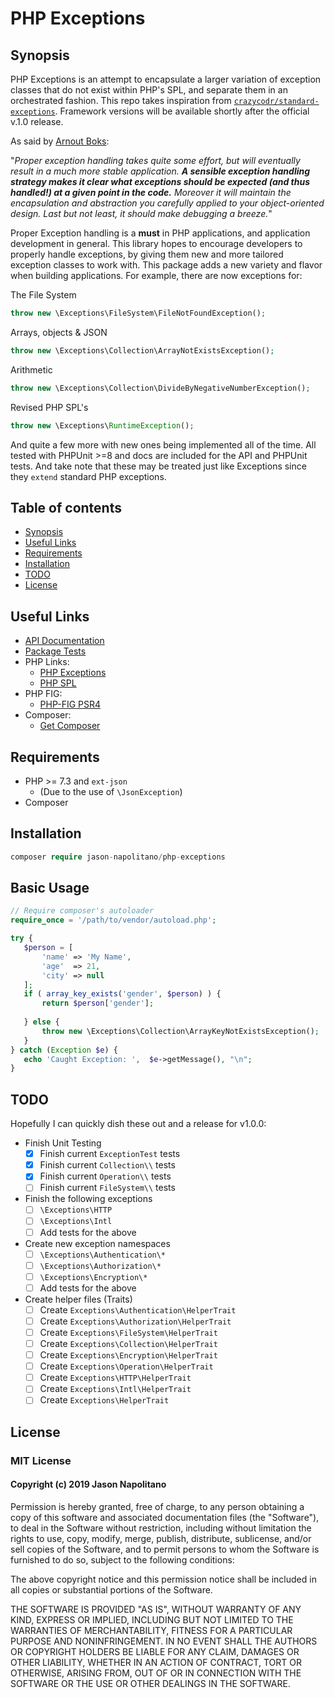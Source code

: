 # PHP Exceptions
 
## Synopsis
PHP Exceptions is an attempt to encapsulate a larger variation of exception classes that do not exist 
within PHP's SPL, and separate them in an orchestrated fashion. This repo takes inspiration from 
[`crazycodr/standard-exceptions`](https://github.com/crazycodr/standard-exceptions). Framework versions 
will be available shortly after the official v.1.0 release.

As said by [Arnout Boks](https://www.moxio.com/blog/34/best-practices-for-php-exception-handling):

"_Proper exception handling takes quite some effort, but will eventually result in a much more stable 
application. **A sensible exception handling strategy makes it clear what exceptions should be expected 
(and thus handled!) at a given point in the code.** Moreover it will maintain the encapsulation and 
abstraction you carefully applied to your object-oriented design. Last but not least, it should make 
debugging a breeze._"

Proper Exception handling is a **must** in PHP applications, and application development in general. 
This library hopes to encourage developers to properly handle exceptions, by giving them new and more 
tailored exception classes to work with. This package adds a new variety and flavor when
building applications. For example, there are now exceptions for:

The File System
```php
throw new \Exceptions\FileSystem\FileNotFoundException();
```

Arrays, objects & JSON
```php
throw new \Exceptions\Collection\ArrayNotExistsException();
```

Arithmetic
```php
throw new \Exceptions\Collection\DivideByNegativeNumberException();
```

Revised PHP SPL's
```php
throw new \Exceptions\RuntimeException();
```

And quite a few more with new ones being implemented all of the time. All tested with PHPUnit >=8 and docs are
included for the API and PHPUnit tests. And take note that these may be treated just like Exceptions since they
`extend` standard PHP exceptions.


## Table of contents
 - [Synopsis](https://github.com/jason-napolitano/PHP-Exceptions/blob/master/README.md#synopsis)
 - [Useful Links](https://github.com/jason-napolitano/PHP-Exceptions/blob/master/README.md#useful-links)
 - [Requirements](https://github.com/jason-napolitano/PHP-Exceptions/blob/master/README.md#requirements)
 - [Installation](https://github.com/jason-napolitano/PHP-Exceptions/blob/master/README.md#installation)
 - [TODO](https://github.com/jason-napolitano/PHP-Exceptions/blob/master/README.md#todo)
 - [License](https://github.com/jason-napolitano/PHP-Exceptions/blob/master/README.md#license)
 
## Useful Links
 - [API Documentation](https://github.com/jason-napolitano/PHP-Exceptions/tree/master/docs)
 - [Package Tests](https://github.com/jason-napolitano/PHP-Exceptions/tree/master/tests)
 - PHP Links:
   - [PHP Exceptions](https://www.php.net/manual/en/language.exceptions.php)
   - [PHP SPL](https://www.php.net/manual/en/spl.exceptions.php)
 - PHP FIG:
   - [PHP-FIG PSR4](https://www.php-fig.org/psr/psr-4/)
 - Composer:
   - [Get Composer](https://getcomposer.org/)
   
 ## Requirements
  - PHP >= 7.3 and `ext-json`
    - (Due to the use of `\JsonException`)
  - Composer
 
 ## Installation
 ```php
 composer require jason-napolitano/php-exceptions
 ```
 
 ## Basic Usage
 ```php
// Require composer's autoloader
require_once = '/path/to/vendor/autoload.php';
 
try {
	$person = [
		'name' => 'My Name',
		'age'  => 21,
		'city' => null
	];
	if ( array_key_exists('gender', $person) ) {
	    return $person['gender'];
	    
	} else {
		throw new \Exceptions\Collection\ArrayKeyNotExistsException();
	}
} catch (Exception $e) {
	echo 'Caught Exception: ',  $e->getMessage(), "\n";
}
```

## TODO
Hopefully I can quickly dish these out and a release for v1.0.0:

  - Finish Unit Testing
    - [x] Finish current `ExceptionTest` tests
    - [x] Finish current `Collection\\` tests
    - [x] Finish current `Operation\\` tests
    - [ ] Finish current `FileSystem\\` tests
    
  - Finish the following exceptions
    - [ ] `\Exceptions\HTTP`
    - [ ] `\Exceptions\Intl`
    - [ ] Add tests for the above
    
  - Create new exception namespaces
    - [ ] `\Exceptions\Authentication\*`
    - [ ] `\Exceptions\Authorization\*`
    - [ ] `\Exceptions\Encryption\*`
    - [ ] Add tests for the above
    
  - Create helper files (Traits)
    - [ ] Create `Exceptions\Authentication\HelperTrait`
    - [ ] Create `Exceptions\Authorization\HelperTrait`
    - [ ] Create `Exceptions\FileSystem\HelperTrait`
    - [ ] Create `Exceptions\Collection\HelperTrait`
    - [ ] Create `Exceptions\Encryption\HelperTrait`
    - [ ] Create `Exceptions\Operation\HelperTrait`
    - [ ] Create `Exceptions\HTTP\HelperTrait`
    - [ ] Create `Exceptions\Intl\HelperTrait`
    - [ ] Create `Exceptions\HelperTrait`

 ## License
 ### MIT License
 
 #### Copyright (c) 2019 Jason Napolitano
 
 Permission is hereby granted, free of charge, to any person obtaining a copy
 of this software and associated documentation files (the "Software"), to deal
 in the Software without restriction, including without limitation the rights
 to use, copy, modify, merge, publish, distribute, sublicense, and/or sell
 copies of the Software, and to permit persons to whom the Software is
 furnished to do so, subject to the following conditions:
 
 The above copyright notice and this permission notice shall be included in all
 copies or substantial portions of the Software.
 
 THE SOFTWARE IS PROVIDED "AS IS", WITHOUT WARRANTY OF ANY KIND, EXPRESS OR
 IMPLIED, INCLUDING BUT NOT LIMITED TO THE WARRANTIES OF MERCHANTABILITY,
 FITNESS FOR A PARTICULAR PURPOSE AND NONINFRINGEMENT. IN NO EVENT SHALL THE
 AUTHORS OR COPYRIGHT HOLDERS BE LIABLE FOR ANY CLAIM, DAMAGES OR OTHER
 LIABILITY, WHETHER IN AN ACTION OF CONTRACT, TORT OR OTHERWISE, ARISING FROM,
 OUT OF OR IN CONNECTION WITH THE SOFTWARE OR THE USE OR OTHER DEALINGS IN THE
 SOFTWARE.
